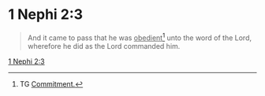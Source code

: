 # 1 Nephi 2:3

> And it came to pass that he was <u>obedient</u>[^a] unto the word of the Lord, wherefore he did as the Lord commanded him.

[1 Nephi 2:3](https://www.churchofjesuschrist.org/study/scriptures/bofm/1-ne/2?lang=eng&id=p3#p3)


[^a]: TG [Commitment.](https://www.churchofjesuschrist.org/study/scriptures/tg/commitment?lang=eng)

